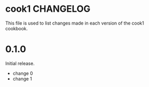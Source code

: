 # cook1 CHANGELOG

This file is used to list changes made in each version of the cook1 cookbook.

# 0.1.0

Initial release.

- change 0
- change 1

